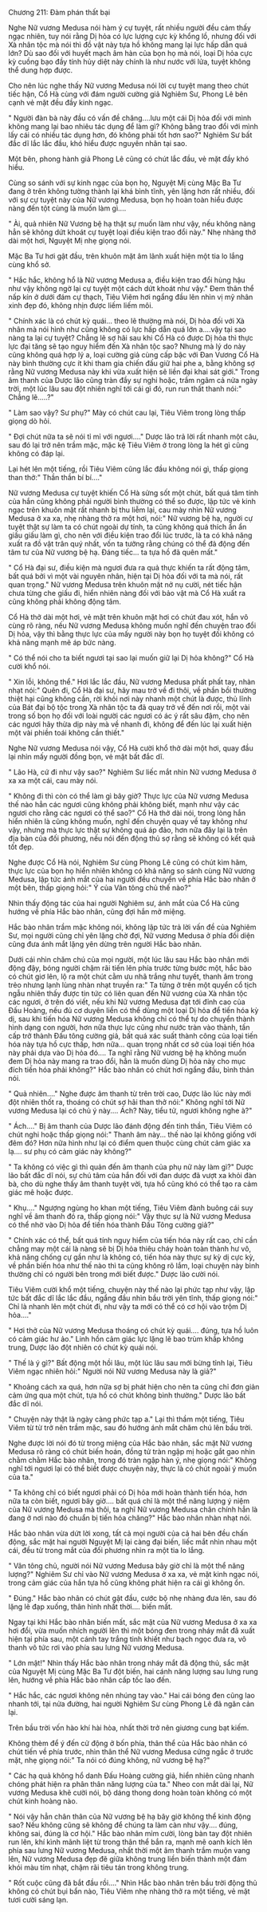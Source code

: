 




Chương 211: Đàm phán thất bại


Nghe Nữ vương Medusa nói hàm ý cự tuyệt, rất nhiều người đều cảm thấy ngạc nhiên, tuy nói rằng Dị hỏa có lực lượng cực kỳ khổng lồ, nhưng đối với Xà nhân tộc mà nói thì đồ vật này tựa hồ không mang lại lực hấp dẫn quá lớn? Dù sao đối với huyết mạch âm hàn của bọn họ mà nói, loại Dị hỏa cực kỳ cuồng bạo đầy tính hủy diệt này chính là như nước với lửa, tuyệt không thể dung hợp được.

Cho nên lúc nghe thấy Nữ vương Medusa nói lời cự tuyệt mang theo chút tiếc hận, Cổ Hà cùng với đám người cường giả Nghiêm Sư, Phong Lê bên cạnh vẻ mặt đều đầy kinh ngạc.

" Người đàn bà này đầu có vấn đề chăng....lưu một cái Dị hỏa đối với mình không mang lại bao nhiêu tác dụng để làm gì? Không bằng trao đổi với mình lấy cái có nhiều tác dụng hơn, đó không phải tốt hơn sao?" Nghiêm Sư bất đắc dĩ lắc lắc đầu, khó hiểu được nguyên nhân tại sao.

Một bên, phong hành giả Phong Lê cũng có chút lắc đầu, vẻ mặt đầy khó hiểu.

Cùng so sánh với sự kinh ngạc của bọn họ, Nguyệt Mị cùng Mặc Ba Tư đang ở trên không tường thành lại khá bình tĩnh, yên lặng hơn rất nhiều, đối với sự cự tuyệt này của Nữ vương Medusa, bọn họ hoàn toàn hiểu được nàng đến tột cùng là muốn làm gì....

" Ài, quả nhiên Nữ Vương bệ hạ thật sự muốn làm như vậy, nếu không nàng hẳn sẽ không dứt khoát cự tuyệt loại điều kiện trao đổi này." Nhẹ nhàng thở dài một hơi, Nguyệt Mị nhẹ giọng nói.

Mặc Ba Tư hơi gật đầu, trên khuôn mặt âm lãnh xuất hiện một tia lo lắng cùng khổ sở.

" Hắc hắc, không hổ là Nữ vương Medusa a, điều kiện trao đổi hùng hậu như vậy không ngờ lại cự tuyệt một cách dứt khoát như vậy." Đem thân thể nấp kín ở dưới đám cự thạch, Tiêu Viêm hơi ngẩng đầu lên nhìn vị mỹ nhân xinh đẹp đó, không nhịn được liếm liếm môi.

" Chính xác là có chút kỳ quái... theo lẽ thường mà nói, Dị hỏa đối với Xà nhân mà nói hình như cũng không có lực hấp dẫn quá lớn a....vậy tại sao nàng ta lại cự tuyệt? Chẳng lẽ sợ hãi sau khi Cổ Hà có được Dị hỏa thì thực lực đại tăng sẽ tạo nguy hiểm đến Xà nhân tộc sao? Nhưng mà lý do này cũng không quá hợp lý a, loại cường giả cùng cấp bậc với Đan Vương Cổ Hà này bình thường cực ít khi tham gia chiến đấu giữ hai phe a, bằng không sợ rằng Nữ vương Medusa này khi vừa xuất hiện sẽ liền đại khai sát giới." Trong âm thanh của Dược lão cũng tràn đầy sự nghi hoặc, trầm ngâm cả nửa ngày trời, một lúc lâu sau đột nhiên nghĩ tới cái gì đó, run run thất thanh nói:" Chẳng lẽ.....?"

" Làm sao vậy? Sư phụ?" Mày có chút cau lại, Tiêu Viêm trong lòng thấp giọng dò hỏi.

" Đợi chút nữa ta sẽ nói tỉ mỉ với ngươi...." Dược lão trả lời rất nhanh một câu, sau đó lại trở nên trầm mặc, mặc kệ Tiêu Viêm ở trong lòng la hét gì cũng không có đáp lại.

Lại hét lên một tiếng, rồi Tiêu Viêm cũng lắc đầu không nói gì, thấp giọng than thở:" Thần thần bí bí...."

Nữ vương Medusa cự tuyệt khiến Cổ Hà sửng sốt một chút, bất quá tâm tính của hắn cũng không phải người bình thường có thể so được, lập tức vẻ kinh ngạc trên khuôn mặt rất nhanh bị thu liễm lại, cau mày nhìn Nữ vương Medusa ở xa xa, nhẹ nhàng thở ra một hơi, nói:" Nữ vương bệ hạ, người cự tuyệt thật sự làm ta có chút ngoài dự tính, ta cũng không quá thích ẩn ẩn giấu giấu làm gì, cho nên với điều kiện trao đổi lúc trước, là ta có khả năng xuất ra đồ vật trân quý nhất, vốn ta tưởng rằng chúng có thể đả động đến tâm tư của Nữ vương bệ hạ. Đáng tiếc... ta tựa hồ đã quên mất."

" Cổ Hà đại sư, điều kiện mà ngươi đưa ra quả thực khiến ta rất động tâm, bất quá bởi vì một vài nguyên nhân, hiện tại Dị hỏa đối với ta mà nói, rất quan trọng." Nữ vương Medusa trên khuôn mặt nở nụ cười, nét tiếc hận chưa từng che giấu đi, hiển nhiên nàng đối với bảo vật mà Cổ Hà xuất ra cũng không phải không động tâm.

Cổ Hà thở dài một hơi, vẻ mặt trên khuôn mặt hơi có chút đau xót, hắn vô cùng rõ ràng, nếu Nữ vương Medusa không muốn nghĩ đến chuyện trao đổi Dị hỏa, vậy thì bằng thực lực của mấy người này bọn họ tuyệt đối không có khả năng mạnh mẽ áp bức nàng.

" Có thể nói cho ta biết ngươi tại sao lại muốn giữ lại Dị hỏa không?" Cổ Hà cười khổ nói.

" Xin lỗi, không thể." Hơi lắc lắc đầu, Nữ vương Medusa phất phất tay, nhàn nhạt nói:" Quên đi, Cổ Hà đại sư, hãy mau trở về đi thôi, về phần bồi thường thiệt hại cũng không cần, rời khỏi nơi này nhanh một chút là được, thủ lĩnh của Bát đại bộ tộc trong Xà nhân tộc ta đã quay trở về đến nơi rồi, một vài trong số bọn họ đối với loài người các ngươi có ác ý rất sâu đậm, cho nên các ngươi hãy thừa dịp này mà về nhanh đi, không để đến lúc lại xuất hiện một vài phiền toái không cần thiết."

Nghe Nữ vương Medusa nói vậy, Cổ Hà cười khổ thở dài một hơi, quay đầu lại nhìn mấy người đồng bọn, vẻ mặt bất đắc dĩ.

" Lão Hà, cứ đi như vậy sao?" Nghiêm Sư liếc mắt nhìn Nữ vương Medusa ở xa xa một cái, cau mày nói.

" Không đi thì còn có thể làm gì bây giờ? Thực lực của Nữ vương Medusa thế nào hẳn các ngươi cũng không phải không biết, mạnh như vậy các ngươi cho rằng các ngươi có thể sao?" Cổ Hà thở dài nói, trong lòng hắn hiển nhiên là cũng không muốn, nghĩ đến chuyện quay về tay không như vậy, nhưng mà thực lực thật sự không quá áp đảo, hơn nữa đây lại là trên địa bàn của đối phương, nếu nói đến động thủ sợ rằng sẽ không có kết quả tốt đẹp.

Nghe được Cổ Hà nói, Nghiêm Sư cùng Phong Lê cũng có chút kìm hãm, thực lực của bọn họ hiển nhiên không có khả năng so sánh cùng Nữ vương Medusa, lập tức ánh mắt của hai người đều chuyển về phía Hắc bào nhân ở một bên, thấp giọng hỏi:" Ý của Vân tông chủ thế nào?"

Nhìn thấy động tác của hai người Nghiêm sư, ánh mắt của Cổ Hà cũng hướng về phía Hắc bào nhân, cũng đợi hắn mở miệng.

Hắc bào nhân trầm mặc không nói, không lập tức trả lời vấn đề của Nghiêm Sư, mọi người cũng chỉ yên lặng chờ đợi, Nữ vương Medusa ở phía đối diện cũng đưa ánh mắt lặng yên dừng trên người Hắc bào nhân.

Dưới cái nhìn chăm chú của mọi người, một lúc lâu sau Hắc bào nhân mới động đậy, bóng người chậm rãi tiến lên phía trước từng bước một, hắc bào có chút giơ lên, lộ ra một chút cằm ưu nhã trắng như tuyết, thanh âm trong trẻo nhưng lạnh lùng nhàn nhạt truyền ra:" Ta từng ở trên một quyển cổ tịch ngẫu nhiên thấy được tin tức có liên quan đến Nữ vương của Xà nhân tộc các ngươi, ở trên đó viết, nếu khi Nữ vương Medusa đạt tới đỉnh cao của Đấu Hoàng, nếu đủ cơ duyên liền có thể dùng một loại Dị hỏa để tiến hóa kỳ dị, sau khi tiến hóa Nữ vương Medusa không chỉ có thể tự do chuyển thành hình dạng con người, hơn nữa thực lực cũng như nước tràn vào thành, tấn cấp trở thành Đấu tông cường giả, bất quá xác suất thành công của loại tiến hóa này tựa hồ cực thấp, hơn nữa... quan trọng nhất cơ sở của loại tiến hóa này phải dựa vào Dị hỏa đó.... Ta nghĩ rằng Nữ vương bệ hạ không muốn đem Dị hỏa này mang ra trao đổi, hẳn là muốn dùng Dị hỏa này cho mục đích tiến hóa phải không?" Hắc bào nhân có chút hơi ngẩng đầu, bình thản nói.

" Quả nhiên...." Nghe được âm thanh từ trên trời cao, Dược lão lúc này mới đột nhiên thốt ra, thoáng có chút sợ hãi than thở nói:" Không nghĩ tới Nữ vương Medusa lại có chủ ý này.... Ách? Này, tiểu tử, ngươi không nghe à?"

" Ách...." Bị âm thanh của Dược lão đánh động đến tinh thần, Tiêu Viêm có chút nghi hoặc thấp giọng nói:" Thanh âm này... thế nào lại không giống với đêm đó? Hơn nữa hình như lại có điểm quen thuộc cùng chút cảm giác xa lạ.... sư phụ có cảm giác này không?"

" Ta không có việc gì thì quản đến âm thanh của phụ nữ này làm gì?" Dược lão bất đắc dĩ nói, sự chú tâm của hắn đối với đan dược đã vượt xa khỏi đàn bà, cho dù nghe thấy âm thanh tuyệt vời, tựa hồ cũng khó có thể tạo ra cảm giác mê hoặc được.

" Khụ...." Ngượng ngùng ho khan một tiếng, Tiêu Viêm đành buông cái suy nghĩ về âm thanh đó ra, thấp giọng nói:" Vậy thực sự là Nữ vương Medusa có thể nhờ vào Dị hỏa để tiến hóa thành Đấu Tông cường giả?"

" Chính xác có thể, bất quá tính nguy hiểm của tiến hóa này rất cao, chỉ cần chẳng may một cái là nàng sẽ bị Dị hỏa thiêu cháy hoàn toàn thành hư vô, khả năng chống cự gần như là không có, tiến hóa này thực sự kỳ dị cực kỳ, về phần biến hóa như thế nào thì ta cũng không rõ lắm, loại chuyện này bình thường chỉ có người bên trong mới biết được." Dược lão cười nói.

Tiêu Viêm cười khổ một tiếng, chuyện này thế nào lại phức tạp như vậy, lập tức bất đắc dĩ lắc lắc đầu, ngẩng đầu nhìn bầu trời yên tĩnh, thấp giọng nói:" Chỉ là nhanh lên một chút đi, như vậy ta mới có thể có cơ hội vào trộm Dị hỏa...."

" Hơi thở của Nữ vương Medusa thoáng có chút kỳ quái.... đúng, tựa hồ luôn có cảm giác hư ảo." Linh hồn cảm giác lực lặng lẽ bao trùm khắp không trung, Dược lão đột nhiên có chút kỳ quái nói.

" Thế là ý gì?" Bất động một hồi lâu, một lúc lâu sau mới bừng tỉnh lại, Tiêu Viêm ngạc nhiên hỏi:" Người nói Nữ vương Medusa này là giả?"

" Khoảng cách xa quá, hơn nữa sợ bị phát hiện cho nên ta cũng chỉ đơn giản cảm ứng qua một chút, tựa hồ có chút không bình thường." Dược lão bất đắc dĩ nói.

" Chuyện này thật là ngày càng phức tạp a." Lại thì thầm một tiếng, Tiêu Viêm từ từ trở nên trầm mặc, sau đó hướng ánh mắt chăm chú lên bầu trời.

Nghe được lời nói đó từ trong miệng của Hắc bào nhân, sắc mặt Nữ vương Medusa rõ ràng có chút biến hoán, đồng tử tràn ngập mị hoặc gắt gao nhìn chằm chằm Hắc bào nhân, trong đó tràn ngập hàn ý, nhẹ giọng nói:" Không nghĩ tới ngươi lại có thể biết được chuyện này, thực là có chút ngoài ý muốn của ta."

" Ta không chỉ có biết ngươi phải có Dị hỏa mới hoàn thành tiến hóa, hơn nữa ta còn biết, ngươi bây giờ.... bất quá chỉ là một thể năng lượng ý niệm của Nữ vương Medusa mà thôi, ta nghĩ Nữ vương Medusa chân chính hẳn là đang ở nơi nào đó chuẩn bị tiến hóa chăng?" Hắc bào nhân nhàn nhạt nói.

Hắc bào nhân vừa dứt lời xong, tất cả mọi người của cả hai bên đều chấn động, sắc mặt hai người Nguyệt Mị lại càng đại biến, liếc mắt nhìn nhau một cái, đều từ trong mắt của đối phương nhìn ra một tia lo lắng.

" Vân tông chủ, người nói Nữ vương Medusa bây giờ chỉ là một thể năng lượng?" Nghiêm Sư chỉ vào Nữ vương Medusa ở xa xa, vẻ mặt kinh ngạc nói, trong cảm giác của hắn tựa hồ cũng không phát hiện ra cái gì không ổn.

" Đúng." Hắc bào nhân có chút gật đầu, cước bộ nhẹ nhàng đưa lên, sau đó lặng lẽ đạp xuống, thân hình nhất thời.... biến mất.

Ngay tại khi Hắc bào nhân biến mất, sắc mặt của Nữ vương Medusa ở xa xa hơi đổi, vừa muốn nhích người lên thì một bóng đen trong nháy mắt đã xuất hiện tại phía sau, một cánh tay trắng tinh khiết như bạch ngọc đưa ra, vô thanh vô tức rơi vào phía sau lưng Nữ vương Medusa.

" Lớn mật!" Nhìn thấy Hắc bào nhân trong nháy mắt đã động thủ, sắc mặt của Nguyệt Mị cùng Mặc Ba Tư đột biến, hai cánh năng lượng sau lưng rung lên, hướng về phía Hắc bào nhân cấp tốc lao đến.

" Hắc hắc, các ngươi không nên nhúng tay vào." Hai cái bóng đen cũng lao nhanh tới, tại nửa đường, hai người Nghiêm Sư cùng Phong Lê đã ngăn cản lại.

Trên bầu trời vốn hào khí hài hòa, nhất thời trở nên giương cung bạt kiếm.

Không thèm để ý đến cử động ở bốn phía, thân thể của Hắc bào nhân có chút tiến về phía trước, nhìn thân thể Nữ vương Medusa cứng ngắc ở trước mặt, nhẹ giọng nói:" Ta nói có đúng không, nữ vương bệ hạ?"

" Các hạ quả không hổ danh Đấu Hoàng cường giả, hiển nhiên cũng nhanh chóng phát hiện ra phân thân năng lượng của ta." Nheo con mắt dài lại, Nữ vương Medusa khẽ cười nói, bộ dáng thong dong hoàn toàn không có một chút kinh hoàng nào.

" Nói vậy hẳn chân thân của Nữ vương bệ hạ bây giờ không thể kinh động sao? Nếu không cũng sẽ không để chúng ta làm càn như vậy.... đúng, không sai, đúng là cơ hội." Hắc bào nhân mỉm cười, lòng bàn tay đột nhiên run lên, khí kình mãnh liệt từ trong thân thể bắn ra, mạnh mẽ oanh kích lên phía sau lưng Nữ vương Medusa, nhất thời một âm thanh trầm muộn vang lên, Nữ vương Medusa đẹp đẽ giữa không trung liền biến thành một đám khói màu tím nhạt, chậm rãi tiêu tán trong không trung.

" Rốt cuộc cũng đã bắt đầu rồi...." Nhìn Hắc bào nhân trên bầu trời động thủ không có chút bụi bẩn nào, Tiêu Viêm nhẹ nhàng thở ra một tiếng, vẻ mặt tươi cười sáng lạn.




